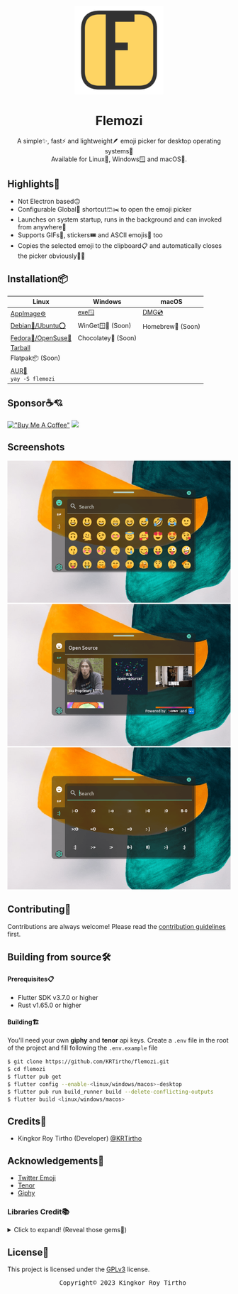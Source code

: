<p align="center"><img width="200" src="assets/logo.png"></p>
<h1 align="center">Flemozi</h1>

<p align="center">
    A simple✨, fast⚡ and lightweight🪶 emoji picker for desktop operating systems🫶
    <br>
    Available for Linux🐧, Windows🪟 and macOS🍎.
</p>

## Highlights🚀

- Not Electron based🙃
- Configurable Global🪩 shortcut🩳✂️ to open the emoji picker
- Launches on system startup, runs in the background and can invoked from anywhere👻
- Supports GIFs📼, stickers🎟️ and ASCII emojis👴 too
- Copies the selected emoji to the clipboard📋 and automatically closes the picker obviously🤦‍♂️

## Installation📦

<!-- Table listing all the available downloads -->

| Linux                                                                   | Windows                                                       | macOS                                               |
| ----------------------------------------------------------------------- | ------------------------------------------------------------- | --------------------------------------------------- |
| [AppImage⚙️][AppImage]                                                   | [exe🪟][exe]                                                   | [DMG💿][dmg]                                         |
| [Debian🍥/Ubuntu⭕][deb]                                                | WinGet🪟🌈 (Soon)<!-- <br>`winget install KRTirtho.flemozi` --> | Homebrew🍺 (Soon)<!-- <br>`brew install flemozi` --> |
| [Fedora🎩/OpenSuse🦎][rpm]                                              | Chocolatey🍫 (Soon)<!-- <br>`choco install flemozi`  -->       |                                                     |
| [Tarball][tar]                                                          |                                                               |                                                     |
| Flatpak📦 (Soon)<!-- <br>`flatpak install dev.krtirtho.Flemozi` -->     |                                                               |                                                     |
| [AUR🌁][AUR] <br>`yay -S flemozi`                                       |                                                               |                                                     |

## Sponsor☕💘

[!["Buy Me A Coffee"](https://www.buymeacoffee.com/assets/img/custom_images/orange_img.png)](https://www.buymeacoffee.com/krtirtho)
<a href="https://patreon.com/krtirtho"><img src="https://user-images.githubusercontent.com/61944859/180249027-678b01b8-c336-451e-b147-6d84a5b9d0e7.png" width="250"/></a>

## Screenshots
![One](/assets/screenshots/one.png)
![Two](/assets/screenshots/two.png)
![Three](/assets/screenshots/three.png)

## Contributing🤝

Contributions are always welcome! Please read the [contribution guidelines](CONTRIBUTING.md) first.

## Building from source🛠️

#### Prerequisites📋

- Flutter SDK v3.7.0 or higher
- Rust v1.65.0 or higher

#### Building🏗️

You'll need your own **giphy** and **tenor** api keys. Create a `.env` file in the root of the
project and fill following the `.env.example` file

```bash
$ git clone https://github.com/KRTirtho/flemozi.git
$ cd flemozi
$ flutter pub get
$ flutter config --enable-<linux/windows/macos>-desktop
$ flutter pub run build_runner build --delete-conflicting-outputs
$ flutter build <linux/windows/macos>
```

## Credits🙇

- Kingkor Roy Tirtho (Developer) [@KRTirtho](https://github.com/KRTirtho)

## Acknowledgements🙏

- [Twitter Emoji](https://twemoji.twitter.com/)
- [Tenor](https://tenor.com/)
- [Giphy](https://giphy.com/)

### Libraries Credit📚
<details>
  <summary>Click to expand! (Reveal those gems💎)</summary>

  <ul>
    <li>
      <a href="https://github.com/Baseflow/flutter_cached_network_image">cached_network_image</a> - Flutter library to load and cache network images. Can also be used with placeholder and error widgets.
    </li>
    <li>
      <a href="https://pub.dev/packages/collection">collection</a> - Collections and utilities functions and classes related to collections.
    </li>
    <li>
      <a href="https://github.com/rrousselGit/flutter_hooks">flutter_hooks</a> - A flutter implementation of React hooks. It adds a new kind of widget with enhanced code reuse.
    </li>
    <li>
      <a href="https://github.com/sphericalkat/dart-fuzzywuzzy">fuzzywuzzy</a> - An implementation of the popular fuzzywuzzy package in Dart, to suit all your fuzzy string matching/searching needs!
    </li>
    <li>
      <a href="https://pub.dev/packages/google_fonts">google_fonts</a> - A Flutter package to use fonts from fonts.google.com. Supports HTTP fetching, caching, and asset bundling.
    </li>
    <li>
      <a href="https://riverpod.dev">hooks_riverpod</a> - A simple way to access state from anywhere in your application while robust and testable.
    </li>
    <li>
      <a href="https://pub.dev/packages/http">http</a> - A composable, multi-platform, Future-based API for HTTP requests.
    </li>
    <li>
      <a href="https://riverpod.dev">riverpod</a> - A simple way to access state from anywhere in your application while robust and testable.
    </li>
    <li>
      <a href="https://github.com/leanflutter/window_manager">window_manager</a> - This plugin allows Flutter desktop apps to resizing and repositioning the window.
    </li>
    <li>
      <a href="https://github.com/leanflutter/launch_at_startup">launch_at_startup</a> - This plugin allows Flutter desktop apps to Auto launch on startup / login.
    </li>
    <li>
      <a href="https://plus.fluttercommunity.dev/">package_info_plus</a> - Flutter plugin for querying information about the application package, such as CFBundleVersion on iOS or versionCode on Android.
    </li>
    <li>
      <a href="https://pub.dev/packages/shared_preferences">shared_preferences</a> - Flutter plugin for reading and writing simple key-value pairs. Wraps NSUserDefaults on iOS and SharedPreferences on Android.
    </li>
    <li>
      <a href="https://pub.dev/packages/alfred">alfred</a> - A performant, expressjs like web server / rest api framework thats easy to use and has all the bits in one place.
    </li>
    <li>
      <a href="https://pub.dev/packages/system_theme">system_theme</a> - A plugin to get the current system theme info. Supports Android, Web, Windows, Linux and macOS
    </li>
    <li>
      <a href="https://pub.dev/packages/flutter_svg">flutter_svg</a> - An SVG rendering and widget library for Flutter, which allows painting and displaying Scalable Vector Graphics 1.1 files.
    </li>
    <li>
      <a href="https://pub.dev/packages/url_launcher">url_launcher</a> - Flutter plugin for launching a URL. Supports web, phone, SMS, and email schemes.
    </li>
    <li>
      <a href="https://fl-query.vercel.app">fl_query</a> - Asynchronous data caching, refetching & invalidation library for Flutter
    </li>
    <li>
      <a href="https://fl-query.vercel.app">fl_query_hooks</a> - Elite flutter_hooks compatible library for fl_query, the Asynchronous data caching, refetching & invalidation library for Flutter
    </li>
    <li>
      <a href="https://github.com/java-james/giphy_client">giphy_api_client</a> - A Giphy API Client for Dart compatible Web, Flutter, and server-side dart
    </li>
    <li>
      <a href="https://github.com/java-james/flutter_dotenv">flutter_dotenv</a> - Easily configure any flutter application with global variables using a `.env` file.
    </li>
    <li>
      <a href="https://pub.dev/packages/json_annotation">json_annotation</a> - Classes and helper functions that support JSON code generation via the `json_serializable` package.
    </li>
    <li>
      <a href="https://pub.dev/packages/visibility_detector">visibility_detector</a> - A widget that detects the visibility of its child and notifies a callback.
    </li>
    <li>
      <a href="https://github.com/MixinNetwork/flutter-plugins/tree/main/packages/pasteboard">pasteboard</a> - A flutter plugin which could read image,files from clipboard and write files to clipboard.
    </li>
    <li>
      <a href="https://github.com/Baseflow/flutter_cache_manager/tree/master/flutter_cache_manager">flutter_cache_manager</a> - Generic cache manager for flutter. Saves web files on the storages of the device and saves the cache info using sqflite.
    </li>
    <li>
      <a href="https://github.com/superlistapp/super_native_extensions">super_clipboard</a> - Comprehensive clipboard access package for Flutter. Supports reading and writing of rich text, images and other formats.
    </li>
    <li>
      <a href="https://pub.dev/packages/path">path</a> - A string-based path manipulation library. All of the path operations you know and love, with solid support for Windows, POSIX (Linux and Mac OS X), and the web.
    </li>
    <li>
      <a href="https://github.com/magnuswikhog/easy_debounce">easy_debounce</a> - An extremely easy-to-use method call debouncer package for Dart/Flutter.
    </li>
    <li>
      <a href="https://github.com/Daegalus/dart-uuid">uuid</a> - RFC4122 (v1, v4, v5) UUID Generator and Parser for all Dart platforms (Web, VM, Flutter)
    </li>
    <li>
      <a href="https://github.com/hnvn/flutter_shimmer">shimmer</a> - A package provides an easy way to add shimmer effect in Flutter project
    </li>
    <li>
      <a href="https://github.com/hivedb/hive/tree/master/hive_flutter">hive_flutter</a> - Extension for Hive. Makes it easier to use Hive in Flutter apps.
    </li>
    <li>
      <a href="https://github.com/leisim/auto_size_text">auto_size_text</a> - Flutter widget that automatically resizes text to fit perfectly within its bounds.
    </li>
    <li>
      <a href="https://pub.dev/packages/path_provider">path_provider</a> - Flutter plugin for getting commonly used locations on host platform file systems, such as the temp and app data directories.
    </li>
    <li>
      <a href="https://pub.dev/packages/flutter_lints">flutter_lints</a> - Recommended lints for Flutter apps, packages, and plugins to encourage good coding practices.
    </li>
    <li>
      <a href="https://melos.invertase.dev">melos</a> - A tool for managing Dart & Flutter repositories with multiple packages (monorepo). Supports automated versioning via Conventional Commits. Inspired by JavaScripts Lerna package.
    </li>
    <li>
      <a href="https://pub.dev/packages/json_serializable">json_serializable</a> - Automatically generate code for converting to and from JSON by annotating Dart classes.
    </li>
    <li>
      <a href="https://pub.dev/packages/build_runner">build_runner</a> - A build system for Dart code generation and modular compilation.
    </li>
    <li>
      <a href="https://github.com/fluttercommunity/flutter_launcher_icons">flutter_launcher_icons</a> - A package which simplifies the task of updating your Flutter app's launcher icon.
    </li>
    <li>
      <a href="https://pub.dev/packages/html">html</a> - APIs for parsing and manipulating HTML content outside the browser.
    </li>
    <li>
      <a href="https://github.com/leoafarias/pub_api_client">pub_api_client</a> - An API Client for Pub to interact with public package information.
    </li>
    <li>
      <a href="https://github.com/google/flutter-desktop-embedding.git">window_size</a> - Allows resizing and repositioning the window containing Flutter.
    </li>
    <li>
      <a href="https://github.com/leanflutter/hotkey_manager">hotkey_manager</a> - This plugin allows Flutter desktop apps to defines system/inapp wide hotkey (i.e. shortcut).
    </li>
  </ul>
</details>


## License📜

This project is licensed under the [GPLv3](LICENSE) license.

<pre align="center">
  Copyright© 2023 Kingkor Roy Tirtho
</pre>

[AppImage]: https://github.com/KRTirtho/flemozi/releases/latest/download/Flemozi-linux-x86_64.AppImage
[tar]: https://github.com/KRTirtho/flemozi/releases/latest
[deb]: https://github.com/KRTirtho/flemozi/releases/latest/download/Flemozi-linux-x86_64.deb
[rpm]: https://github.com/KRTirtho/flemozi/releases/latest/download/Flemozi-linux-x86_64.rpm
[exe]: https://github.com/KRTirtho/flemozi/releases/latest/download/Flemozi-windows-x86_64-setup.exe
[dmg]: https://github.com/KRTirtho/flemozi/releases/latest/download/Flemozi-macos-universal.dmg
[AUR]: https://aur.archlinux.org/packages/flemozi
